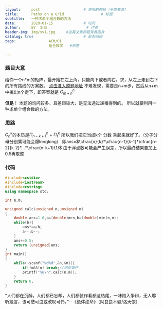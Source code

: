 ```yaml
---
layout:     post   				    # 使用的布局（不需要改）
title:      Paths on a Grid  				# 标题 
subtitle:   一种求单个组合数的方法
date:       2020-01-15 				# 时间
author:     BY 	水蓝					# 作者
header-img: img/sv1.jpg 	#这篇文章标题背景图片
catalog: true 						# 是否归档
tags:				ACM/OI 
                    组合数学   #标签
  
---
```



### 题目大意
给你一个n*m的矩阵，最开始在左上角，只能向下或者向右，求，从左上走到右下的所有路线的方案数。
[点击进入原题地址](http://poj.org/problem?id=1942)
不难发现，需要走n+m步，然后从n+m中挑出n个走下，即答案就是
$C_{m+n}^{n}$

**但是！**
本题的询问较多，且差距较大，是无法通过递推得到的。
所以就要利用一种求单个组合数的方法。
### 思路
$C_{n}^{k}$的本质是$\Pi_{n-k+1}^{n}$ $\div$ $\Pi_{1}^{k}$
所以我们把它当成k个 分数 乘起来就好了。（分子分母分别乘可能会爆longlong）
即ans=$\cfrac{n}{k}*\cfrac{n-1}{k-1}*\cfrac{n-2}{k-2}*...*\cfrac{n-k+1}{1}$
由于浮点数可能会产生误差，所以最终结果要加上0.5再取整

### 代码
```cpp
#include<cstdio>
#include<iostream>
#include<cstring>
using namespace std;

int n,m;

unsigned calc(unsigned n,unsigned m)
{
    double ans=1.0,a=(double)m+n,b=(double)min(n,m);
    while(b){
        ans*=a/b;
        a--;b--;
    }
    ans+=0.5;
    return (unsigned)ans;
}
int main()
{
    while(~scanf("%d%d",&n,&m)){
        if(!m&&!n) break;//结束条件
        printf("%u\n",calc(n,m));
    }
    return 0;
}
```
“人们都在沉醉，人们都已忘却，人们都装作看都这结尾，一味陷入争辩，无人聆听箴言，该可悲可泣或改叹可怜。”--《绝体绝命》（阿良良木健/洛天依）
